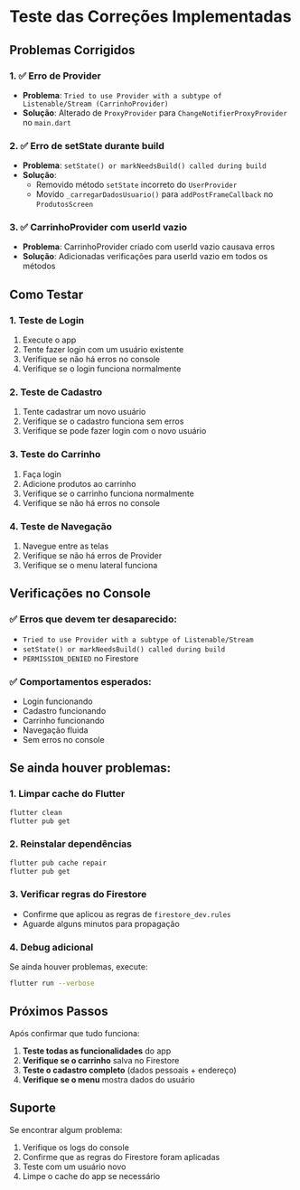# Teste das Correções Implementadas

## Problemas Corrigidos

### 1. ✅ Erro de Provider

- **Problema**: `Tried to use Provider with a subtype of Listenable/Stream (CarrinhoProvider)`
- **Solução**: Alterado de `ProxyProvider` para `ChangeNotifierProxyProvider` no `main.dart`

### 2. ✅ Erro de setState durante build

- **Problema**: `setState() or markNeedsBuild() called during build`
- **Solução**:
  - Removido método `setState` incorreto do `UserProvider`
  - Movido `_carregarDadosUsuario()` para `addPostFrameCallback` no `ProdutosScreen`

### 3. ✅ CarrinhoProvider com userId vazio

- **Problema**: CarrinhoProvider criado com userId vazio causava erros
- **Solução**: Adicionadas verificações para userId vazio em todos os métodos

## Como Testar

### 1. Teste de Login

1. Execute o app
2. Tente fazer login com um usuário existente
3. Verifique se não há erros no console
4. Verifique se o login funciona normalmente

### 2. Teste de Cadastro

1. Tente cadastrar um novo usuário
2. Verifique se o cadastro funciona sem erros
3. Verifique se pode fazer login com o novo usuário

### 3. Teste do Carrinho

1. Faça login
2. Adicione produtos ao carrinho
3. Verifique se o carrinho funciona normalmente
4. Verifique se não há erros no console

### 4. Teste de Navegação

1. Navegue entre as telas
2. Verifique se não há erros de Provider
3. Verifique se o menu lateral funciona

## Verificações no Console

### ✅ Erros que devem ter desaparecido:

- `Tried to use Provider with a subtype of Listenable/Stream`
- `setState() or markNeedsBuild() called during build`
- `PERMISSION_DENIED` no Firestore

### ✅ Comportamentos esperados:

- Login funcionando
- Cadastro funcionando
- Carrinho funcionando
- Navegação fluida
- Sem erros no console

## Se ainda houver problemas:

### 1. Limpar cache do Flutter

```bash
flutter clean
flutter pub get
```

### 2. Reinstalar dependências

```bash
flutter pub cache repair
flutter pub get
```

### 3. Verificar regras do Firestore

- Confirme que aplicou as regras de `firestore_dev.rules`
- Aguarde alguns minutos para propagação

### 4. Debug adicional

Se ainda houver problemas, execute:

```bash
flutter run --verbose
```

## Próximos Passos

Após confirmar que tudo funciona:

1. **Teste todas as funcionalidades** do app
2. **Verifique se o carrinho** salva no Firestore
3. **Teste o cadastro completo** (dados pessoais + endereço)
4. **Verifique se o menu** mostra dados do usuário

## Suporte

Se encontrar algum problema:

1. Verifique os logs do console
2. Confirme que as regras do Firestore foram aplicadas
3. Teste com um usuário novo
4. Limpe o cache do app se necessário
